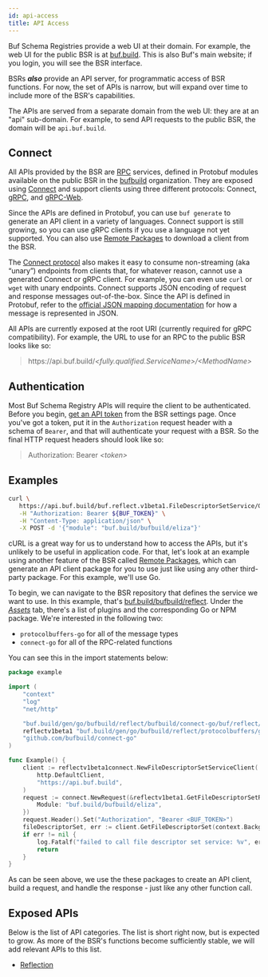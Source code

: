 ```yaml
---
id: api-access
title: API Access
---
```


Buf Schema Registries provide a web UI at their domain. For example, the web UI for the public
BSR is at [buf.build](https://buf.build/). This is also Buf's main website; if you login, you
will see the BSR interface.

BSRs _**also**_ provide an API server, for programmatic access of BSR functions. For now, the set
of APIs is narrow, but will expand over time to include more of the BSR's capabilities.

The APIs are served from a separate domain from the web UI: they are at an "api" sub-domain.
For example, to send API requests to the public BSR, the domain will be `api.buf.build`.

## Connect

All APIs provided by the BSR are [RPC](https://en.wikipedia.org/wiki/Remote_procedure_call)
services, defined in Protobuf modules available on the public BSR in the
[bufbuild](https://buf.build/bufbuild) organization. They are exposed using
[Connect](https://connect.build/) and support clients using three different protocols:
Connect, [gRPC](https://grpc.io/), and [gRPC-Web](https://github.com/grpc/grpc-web#readme).

Since the APIs are defined in Protobuf, you can use `buf generate` to generate an API client in
a variety of languages. Connect support is still growing, so you can use gRPC clients if you
use a language not yet supported. You can also use [Remote Packages](/bsr/remote-packages/overview)
to download a client from the BSR.

The [Connect protocol](https://connect.build/docs/protocol) also makes it easy to consume
non-streaming (aka “unary”) endpoints from clients that, for whatever reason, cannot use a
generated Connect or gRPC client. For example, you can even use `curl` or `wget` with unary
endpoints. Connect supports JSON encoding of request and response messages out-of-the-box.
Since the API is defined in Protobuf, refer to the
[official JSON mapping documentation](https://protobuf.dev/programming-guides/proto3/#json)
for how a message is represented in JSON.

All APIs are currently exposed at the root URI (currently required for gRPC compatibility).
For example, the URL to use for an RPC to the public BSR looks like so:

> https://api<area/>.buf.build/_&lt;fully.qualified.ServiceName>/&lt;MethodName>_

## Authentication

Most Buf Schema Registry APIs will require the client to be authenticated. Before you begin,
[get an API token](authentication#create-an-api-token) from the BSR settings page. Once you've
got a token, put it in the `Authorization` request header with a schema of `Bearer`, and that
will authenticate your request with a BSR. So the final HTTP request headers should look like
so:

> Authorization: Bearer _&lt;token&gt;_

## Examples

```bash
curl \
   https://api.buf.build/buf.reflect.v1beta1.FileDescriptorSetService/GetFileDescriptorSet \
   -H "Authorization: Bearer ${BUF_TOKEN}" \
   -H "Content-Type: application/json" \
   -X POST -d '{"module": "buf.build/bufbuild/eliza"}'
```

cURL is a great way for us to understand how to access the APIs, but it's unlikely to be
useful in application code. For that, let's look at an example using another feature of the BSR called
[Remote Packages](/bsr/remote-packages/overview), which can generate an API client package
for you to use just like using any other third-party package. For this example, we'll use Go.

To begin, we can navigate to the BSR repository that defines the service we want to use. In
this example, that's [buf.build/bufbuild/reflect](https://buf.build/bufbuild/reflect).
Under the [_Assets_](https://buf.build/bufbuild/reflect/assets/main) tab, there's a list of
plugins and the corresponding Go or NPM package. We're interested in the following two:

  * `protocolbuffers-go` for all of the message types
  * `connect-go` for all of the RPC-related functions

You can see this in the import statements below:

```go
package example

import (
	"context"
	"log"
	"net/http"

	"buf.build/gen/go/bufbuild/reflect/bufbuild/connect-go/buf/reflect/v1beta1/reflectv1beta1connect"
	reflectv1beta1 "buf.build/gen/go/bufbuild/reflect/protocolbuffers/go/buf/reflect/v1beta1"
	"github.com/bufbuild/connect-go"
)

func Example() {
	client := reflectv1beta1connect.NewFileDescriptorSetServiceClient(
		http.DefaultClient,
		"https://api.buf.build",
	)
	request := connect.NewRequest(&reflectv1beta1.GetFileDescriptorSetRequest{
		Module: "buf.build/bufbuild/eliza",
	})
	request.Header().Set("Authorization", "Bearer <BUF_TOKEN>")
	fileDescriptorSet, err := client.GetFileDescriptorSet(context.Background(), request)
	if err != nil {
		log.Fatalf("failed to call file descriptor set service: %v", err)
		return
	}
}
```

As can be seen above, we use the these packages to create an API client, build a request,
and handle the response - just like any other function call.

## Exposed APIs

Below is the list of API categories. The list is short right now, but is expected to grow. As
more of the BSR's functions become sufficiently stable, we will add relevant APIs to this list.

* [Reflection](/bsr/reflection/overview.md)
